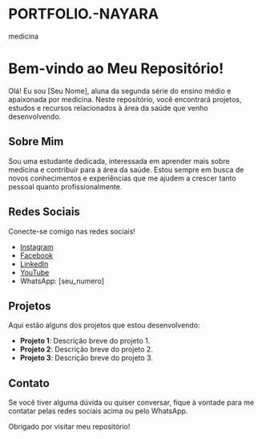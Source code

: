 # PORTFOLIO.-NAYARA
medicina
# Bem-vindo ao Meu Repositório!

Olá! Eu sou [Seu Nome], aluna da segunda série do ensino médio e apaixonada por medicina. Neste repositório, você encontrará projetos, estudos e recursos relacionados à área da saúde que venho desenvolvendo.

## Sobre Mim

Sou uma estudante dedicada, interessada em aprender mais sobre medicina e contribuir para a área da saúde. Estou sempre em busca de novos conhecimentos e experiências que me ajudem a crescer tanto pessoal quanto profissionalmente.

## Redes Sociais

Conecte-se comigo nas redes sociais!

- [Instagram](https://www.instagram.com/seu_usuario)
- [Facebook](https://www.facebook.com/seu_usuario)
- [LinkedIn](https://www.linkedin.com/in/seu_usuario)
- [YouTube](https://www.youtube.com/c/seu_usuario)
- WhatsApp: [seu_numero]

## Projetos

Aqui estão alguns dos projetos que estou desenvolvendo:

- **Projeto 1**: Descrição breve do projeto 1.
- **Projeto 2**: Descrição breve do projeto 2.
- **Projeto 3**: Descrição breve do projeto 3.

## Contato

Se você tiver alguma dúvida ou quiser conversar, fique à vontade para me contatar pelas redes sociais acima ou pelo WhatsApp.

Obrigado por visitar meu repositório!


